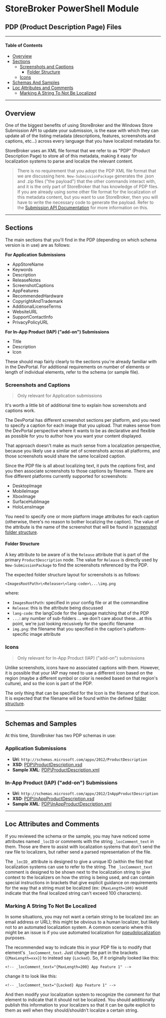 # StoreBroker PowerShell Module
## PDP (Product Description Page) Files


----------
#### Table of Contents

*   [Overview](#overview)
*   [Sections](#sections)
    *   [Screenshots and Captions](#screenshots-and-captions)
        *   [Folder Structure](#folder-structure)
    *   [Icons](#icons)
*   [Schemas And Samples](#schemas-and-samples)
*   [Loc Attributes and Comments](#loc-attributes-and-comments)
    *   [Marking A String To Not Be Localized](#marking-a-string-to-not-be-localized)

----------


## Overview

One of the biggest benefits of using StoreBroker and the Windows Store Submission API
to update your submission, is the ease with which they can update all of the listing
metadata (descriptions, features, screenshots and captions, etc...) across every language
that you have localized metadata for.

StoreBroker uses an XML file format that we refer to as "PDP" (Product Description Page)
to store all of this metadata, making it easy for localization systems to parse and
localize the relevant content.

> There is no requirement that you adopt the PDP XML file format that we are discussing here.
> `New-SubmissionPackage` generates the .json and .zip files ("the payload") that the other
> commands interact with, and it is the only part of StoreBroker that has knowledge of PDP
> files.  If you are already using some other file format for the localization of this
> metadata content, but you want to use StoreBroker, then you will have to write the necessary
> code to generate the payload.  Refer to the
> [Submission API Documentation](https://msdn.microsoft.com/en-us/windows/uwp/monetize/manage-app-submissions)
> for more information on this.

----------

## Sections

The main sections that you'll find in the PDP (depending on which schema version is in use)
are as follows:

**For Application Submissions**
 * AppStoreName
 * Keywords
 * Description
 * ReleaseNotes
 * ScreenshotCaptions
 * AppFeatures
 * RecommendedHardware
 * CopyrightAndTrademark
 * AdditionalLicenseTerms
 * WebsiteURL
 * SupportContactInfo
 * PrivacyPolicyURL

**For In-App Product (IAP) ("add-on") Submissions**
 * Title
 * Description
 * Icon

These should map fairly clearly to the sections you're already familiar with in the DevPortal.
For additional requirements on number of elements or length of individual elements, refer to
the schema (or sample file).

### Screenshots and Captions

> Only relevant for Application submissions

It's worth a little bit of additional time to explain how screenshots and captions work.

The DevPortal has different screenshot sections per platform, and you need to specify a caption
for each image that you upload.  That makes sense from the DevPortal perspective where it wants
to be as declarative and flexible as possible for you to author how you want your content displayed.

That approach doesn't make as much sense from a localization perspective, because you likely
use a similar set of screenshots across all platforms, and those screenshots would share the
same localized caption.

Since the PDP file is all about localizing text, it puts the _captions_ first, and you then associate
screenshots to those captions by filename.  There are five different platforms currently supported
for screenshots:

 * DesktopImage
 * MobileImage
 * XboxImage
 * SurfaceHubImage
 * HoloLensImage

You need to specify one or more platform image attributes for each caption (otherwise, there's no
reason to bother localizing the caption).  The value of the attribute is the name of the screenshot
that will be found in [screenshot folder structure](#folder-structure).

#### Folder Structure

A key attribute to be aware of is the `Release` attribute that is part of the primary
`ProductDescription` node.  The value for `Release` is directly used by `New-SubmissionPackage`
to find the screenshots referenced by the PDP.

The expected folder structure layout for screenshots is as follows:

    <ImagesRootPath>\<Release>\<lang-code>\...\img.png

where:
 * `ImagesRootPath`: specified in your config file or at the commandline
 * `Release`: this is the attribute being discussed
 * `lang-code`: the langCode for the language matching that of the PDP
 * `...`: any number of sub-folders ... we don't care about these...at this point, we're just
    looking recusively for the specific filename
 * `img.png`: the filename that you specified in the caption's platform-specific image attribute

### Icons

> Only relevant for In-App Product (IAP) ("add-on") submissions

Unlike screenshots, icons have no associated captions with them.  However, it is possible that
your IAP may need to use a different icon based on the region (maybe a different symbol or color
is needed based on that region's culture), and so the icon is part of the PDP.

The only thing that can be specified for the Icon is the filename of that icon.  It is expected
that the filename will be found within the defined [folder structure](#folder-structure).

----------

## Schemas and Samples

At this time, StoreBroker has two PDP schemas in use:

### Application Submissions
 * **Uri**: `http://schemas.microsoft.com/appx/2012/ProductDescription`
 * **XSD**: [PDP\ProductDescription.xsd](../PDP/ProductDescription.xsd)
 * **Sample XML**: [PDP\ProductDescription.xml](../PDP/ProductDescription.xml)

### In-App Product (IAP) ("add-on") Submissions
 * **Uri**: `http://schemas.microsoft.com/appx/2012/InAppProductDescription`
 * **XSD**: [PDP\InAppProductDescription.xsd](../PDP/InAppProductDescription.xsd)
 * **Sample XML**: [PDP\InAppProductDescription.xml](../PDP/InAppProductDescription.xml)

----------

## Loc Attributes and Comments

If you reviewed the schema or the sample, you may have noticed some attributes named `_locID`
or comments with the string `_locComment_text` in them. Those are there to assist with
localization systems that don't send the raw file to localizers, but rather send a parsed
representation of the file.

The `_locID_` attribute is designed to give a unique ID (within the file) that localization
systems can use to refer to the string.  The `_locComment_text` comment is designed to be
shown next to the localization string to give context to the localizers on how the string is
being used, and can contain special instructions in brackets that give explicit guidance on
requirements for the way that a string must be localized (ex: `{MaxLength=100}` would indicate
that the final localized string can't exceed 100 characters).

### Marking A String To Not Be Localized

In some situations, you may not want a certain string to be localized (ex: an email address or URL);
this might be obvious to a human localizer, but likely not to an automated localization system.
A common scenario where this might be an issue is if you use automated localization for
[pseudolocalization](https://en.wikipedia.org/wiki/Pseudolocalization) purposes.

The recommended way to indicate this in your PDP file is to modify that element's `_locComment_text`.
Just change the part in the brackets (`{MaxLength=xxx}`) to instead say `{Locked}`. So, if it
originally looked like this:

    <!-- _locComment_text="{MaxLength=200} App Feature 1" -->

change it to look like this:

    <!-- _locComment_text="{Locked} App Feature 1" -->

And then modify your localization system to recognize the comment for that element to indicate that
it should not be localized.  You should additionally publish this information to your localizers
so that it can be quite explicit to them as well when they should/shouldn't localize a certain
string.